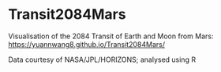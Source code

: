# Transit2084Mars
Visualisation of the 2084 Transit of Earth and Moon from Mars: https://yuannwang8.github.io/Transit2084Mars/

Data courtesy of NASA/JPL/HORIZONS; analysed using R